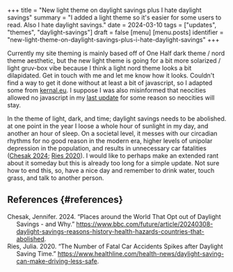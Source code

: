 +++
title = "New light theme on daylight savings plus I hate daylight savings"
summary = "I added a light theme so it's easier for some users to read. Also I hate daylight savings."
date = 2024-03-10
tags = ["updates", "themes", "daylight-savings"]
draft = false
[menu]
  [menu.posts]
    identifier = "new-light-theme-on-daylight-savings-plus-i-hate-daylight-savings"
+++

Currently my site theming is mainly based off of One Half dark theme / nord theme aesthetic, but the new light theme is going for a bit more solarized / light gruv-box vibe because I think a light nord theme looks a bit dilapidated. Get in touch with me and let me know how it looks. Couldn't find a way to get it done without at least a bit of javascript, so I adapted some from [kernal.eu](https://kernal.eu). I suppose I was also misinformed that neocities allowed no javascript in my [last update](/posts/thingstocome/) for some reason so neocities will stay.

In the theme of light, dark, and time; daylight savings needs to be abolished. at one point in the year I loose a whole hour of sunlight in my day, and another an hour of sleep. On a societal level, it messes with our circadian rhythms for no good reason in the modern era, higher levels of unipolar depression in the population, and results in unnecessary car fatalities (<a href="#citeproc_bib_item_1">Chesak 2024</a>; <a href="#citeproc_bib_item_2">Ries 2020</a>). I would like to perhaps make an extended rant about it someday but this is already too long for a simple update. Not sure how to end this, so, have a nice day and remember to drink water, touch grass, and talk to another person.


## References {#references}



<style>.csl-entry{text-indent: -1.5em; margin-left: 1.5em;}</style><div class="csl-bib-body">
  <div class="csl-entry"><a id="citeproc_bib_item_1"></a>Chesak, Jennifer. 2024. “Places around the World That Opt out of Daylight Savings - and Why.” <a href="https://www.bbc.com/future/article/20240308-daylight-savings-reasons-history-health-hazards-countries-that-abolished">https://www.bbc.com/future/article/20240308-daylight-savings-reasons-history-health-hazards-countries-that-abolished</a>.</div>
  <div class="csl-entry"><a id="citeproc_bib_item_2"></a>Ries, Julia. 2020. “The Number of Fatal Car Accidents Spikes after Daylight Saving Time.” <a href="https://www.healthline.com/health-news/daylight-saving-can-make-driving-less-safe">https://www.healthline.com/health-news/daylight-saving-can-make-driving-less-safe</a>.</div>
</div>
